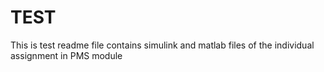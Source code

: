 # TEST
This is test readme file contains simulink and matlab files of the individual assignment in PMS module

